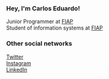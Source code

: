 ### Hey, I'm Carlos Eduardo! 

Junior Programmer at <a href="https://www.fiap.com.br/">FIAP</a><br/>
Student of information systems at <a href="https://www.fiap.com.br/graduacao/bacharelado/sistemas-de-informacao/">FIAP</a>


### Other social networks
[Twitter](https://twitter.com/kadsz_) <br>
[Instagram](https://www.instagram.com/kadu_sz/) <br>
[LinkedIn](https://linkedin.com/in/carlos-eduardo-sousa-81500a173) <br>



<!--
**Kadsz/Kadsz** is a ✨ _special_ ✨ repository because its `README.md` (this file) appears on your GitHub profile.

Here are some ideas to get you started:

- 🔭 I’m currently working on ...
- 🌱 I’m currently learning ...
- 👯 I’m looking to collaborate on ...
- 🤔 I’m looking for help with ...
- 💬 Ask me about ...
- 📫 How to reach me: ...
- 😄 Pronouns: ...
- ⚡ Fun fact: ...
-->
